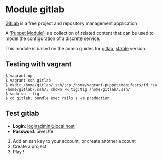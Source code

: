 # Module gitlab

[GitLab](http://gitlabhq.com) is a free project and repository management application

A ['Puppet Module'](http://docs.puppetlabs.com/learning/modules1.html#modules)
is a collection of related content that can be used to model the configuration
of a discrete service.

This module is based on the admin guides for [gitlab](https://github.com/gitlabhq/gitlabhq/wiki), [stable](https://github.com/gitlabhq/gitlabhq/blob/stable/doc/installation.md) version.

## Testing with vagrant

    $ vagrant up
    $ vagrant ssh gitlab
    $ mkdir /home/gitlab/.ssh/;cp /home/vagrant-puppet/manifests/id_rsa /home/gitlab/.ssh/; chown -R tig:tig /home/gitlab/.ssh/
    $ sudo su - tig
    $ cd gitlab; bundle exec rails s -e production

## Test gitlab
- **Login**: loginadmin@local.host
- **Password**: 5iveL!fe

1. Add an ssh key to your account, or create another account
2. Create a project
3. Play !
